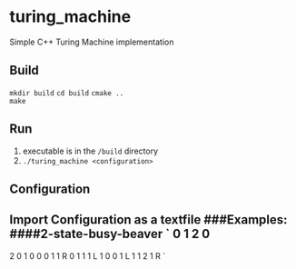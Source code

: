 # turing_machine
Simple C++ Turing Machine implementation

## Build
`mkdir build`
`cd build`
`cmake ..`  
`make`

## Run
1. executable is in the `/build` directory
2. `./turing_machine <configuration>`

## Configuration 
Import Configuration as a textfile
###Examples:
####2-state-busy-beaver
`
0 1 2
0
-
2
0 1
0
0 0 1 1 R
0 1 1 1 L
1 0 0 1 L
1 1 2 1 R
`


